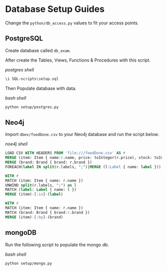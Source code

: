 # Database Setup Guides

Change the `python/db_access.py` values to fit your access points.

## PostgreSQL

Create database called `db_exam`.

After create the Tables, Views, Functions & Procedures with this script.

_postgres shell_
```bash
\i SQL-scripts\setup.sql
```

Then Populate database with data.

_bash shell_
```bash
python setup/postgres.py
```

## Neo4j
Import `dbex/foodDone.csv` to your Neo4j database and run the script below.

_noe4j shell_
```sql
LOAD CSV WITH HEADERS FROM 'file:///foodDone.csv' AS r
MERGE (item: Item { name:r.name, price: toInteger(r.price), stock: toInteger(r.stock), img: r.link })
MERGE (brand: Brand { brand: r.brand })
FOREACH(label IN split(r.labels, ";")|MERGE (l:Label { name: label }))

WITH r
MATCH (item: Item { name: r.name })
UNWIND split(r.labels, ";") as l
MATCH (label: Label { name: l })
MERGE (item)-[:is]-(label)

WITH r
MATCH (item: Item { name: r.name })
MATCH (brand: Brand { brand:r.brand })
MERGE (item)-[:by]-(brand)
```

## mongoDB

Run the following script to populate the mongo db.

_bash shell_
```bash
python setup/mongo.py
```
